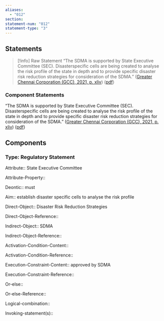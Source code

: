 ```yaml
---
aliases:
  - "012"
section: 
statement-num: "012"
statement-type: "3"
---
```

## Statements 
> [!info] Raw Statement
> “The SDMA is supported by State Executive Committee (SEC). Disasterspecific cells are being created to analyse the risk profile of the state in depth and to provide specific disaster risk reduction strategies for consideration of the SDMA.” ([Greater Chennai Corporation (GCC), 2021, p. xliv](zotero://select/library/items/AZZSXLC8)) ([pdf](zotero://open-pdf/library/items/ZWDYK52D?page=44&annotation=BQ4F8QNX)) 
> 

### Component Statements
“The SDMA is supported by State Executive Committee (SEC). Disasterspecific cells are being created to analyse the risk profile of the state in depth and to provide specific disaster risk reduction strategies for consideration of the SDMA.” ([Greater Chennai Corporation (GCC), 2021, p. xliv](zotero://select/library/items/AZZSXLC8)) ([pdf](zotero://open-pdf/library/items/ZWDYK52D?page=44&annotation=BQ4F8QNX)) 
## Components
### Type: Regulatory Statement
Attribute:: State Executive Committee

Attribute-Property:: 


Deontic:: must 


Aim:: establish disaster specific cells to analyse the risk profile


Direct-Object:: Disaster Risk Reduction Strategies

Direct-Object-Reference:: 


Indirect-Object:: SDMA

Indirect-Object-Reference:: 


Activation-Condition-Content::

Activation-Condition-Reference:: 


Execution-Constraint-Content:: approved by SDMA

Execution-Constraint-Reference:: 


Or-else::

Or-else-Reference:: 


Logical-combination::


Invoking-statement(s)::
